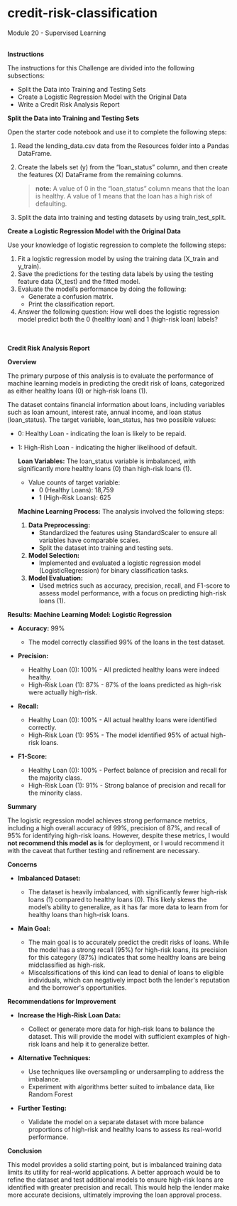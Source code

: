 # credit-risk-classification
Module 20 - Supervised Learning
<br><br>

**Instructions**

The instructions for this Challenge are divided into the following subsections:

  - Split the Data into Training and Testing Sets
  - Create a Logistic Regression Model with the Original Data
  - Write a Credit Risk Analysis Report

**Split the Data into Training and Testing Sets**

Open the starter code notebook and use it to complete the following steps:

  1. Read the lending_data.csv data from the Resources folder into a Pandas DataFrame.
  2. Create the labels set (y) from the “loan_status” column, and then create the features (X) DataFrame from the remaining columns.
     
     > **note:**
     > A value of 0 in the “loan_status” column means that the loan is healthy. A value of 1 means that the loan has a high risk of defaulting.
  4. Split the data into training and testing datasets by using train_test_split.

**Create a Logistic Regression Model with the Original Data**

Use your knowledge of logistic regression to complete the following steps:

  1. Fit a logistic regression model by using the training data (X_train and y_train).
  2. Save the predictions for the testing data labels by using the testing feature data (X_test) and the fitted model.
  3. Evaluate the model’s performance by doing the following:
     - Generate a confusion matrix.
     - Print the classification report.
  4. Answer the following question: How well does the logistic regression model predict both the 0 (healthy loan) and 1 (high-risk loan) labels?

<br><br>
**Credit Risk Analysis Report**

**Overview** 

The primary purpose of this analysis is to evaluate the performance of machine learning models in predicting the credit risk of loans, categorized as either healthy loans (0) or high-risk loans (1).

The dataset contains financial information about loans, including variables such as loan amount, interest rate, annual income, and loan status (loan_status). The target variable, loan_status, has two possible values:

  - 0: Healthy Loan - indicating the loan is likely to be repaid.
  - 1: High-Rish Loan - indicating the higher likelihood of default.

    **Loan Variables:** The loan_status variable is imbalanced, with significantly more healthy loans (0) than high-risk loans (1).

      - Value counts of target variable:
        - 0 (Healthy Loans): 18,759
        - 1 (High-Risk Loans): 625

    **Machine Learning Process:** The analysis involved the following steps:

    1. **Data Preprocessing:**
       - Standardized the features using StandardScaler to ensure all variables have comparable scales.
       - Split the dataset into training and testing sets.
    2. **Model Selection:**
       - Implemented and evaluated a logistic regression model (LogisticRegression) for binary classification tasks.
    3. **Model Evaluation:**
       - Used metrics such as accuracy, precision, recall, and F1-score to assess model performance, with a focus on predicting high-risk loans (1).

**Results:**
**Machine Learning Model: Logistic Regression**

- **Accuracy:** 99%
  - The model correctly classified 99% of the loans in the test dataset.

- **Precision:**
  - Healthy Loan (0): 100% - All predicted healthy loans were indeed healthy.
  - High-Risk Loan (1): 87% - 87% of the loans predicted as high-risk were actually high-risk.

- **Recall:**
  - Healthy Loan (0): 100% - All actual healthy loans were identified correctly.
  - High-Risk Loan (1): 95% - The model identified 95% of actual high-risk loans.
 
- **F1-Score:**
  - Healthy Loan (0): 100% - Perfect balance of precision and recall for the majority class.
  - High-Risk Loan (1): 91% - Strong balance of precision and recall for the minority class. 

**Summary** 

The logistic regression model achieves strong performance metrics, including a high overall accuracy of 99%, precision of 87%, and recall of 95% for identifying high-risk loans. However, despite these metrics, I would **not recommend this model as is** for deployment, or I would recommend it with the caveat that further testing and refinement are necessary.

**Concerns**

  - **Imbalanced Dataset:**
    - The dataset is heavily imbalanced, with significantly fewer high-risk loans (1) compared to healthy loans (0). This likely skews the model’s ability to generalize, as it has far more data to learn from for healthy loans than high-risk loans.
   
  - **Main Goal:**
    - The main goal is to accurately predict the credit risks of loans. While the model has a strong recall (95%) for high-risk loans, its precision for this category (87%) indicates that some healthy loans are being midclassified as high-risk.
    - Miscalssifications of this kind can lead to denial of loans to eligible individuals, which can negatively impact both the lender's reputation and the borrower's opportunities.
   
**Recommendations for Improvement**

  - **Increase the High-Risk Loan Data:**
    - Collect or generate more data for high-risk loans to balance the dataset. This will provide the model with sufficient examples of high-risk loans and help it to generalize better.
   
  - **Alternative Techniques:**
    - Use techniques like oversampling or undersampling to address the imbalance.
    - Experiment with algorithms better suited to imbalance data, like Random Forest

  - **Further Testing:**
    - Validate the model on a separate dataset with more balance proportions of high-risk and healthy loans to assess its real-world performance.

**Conclusion**

This model provides a solid starting point, but is imbalanced training data limits its utility for real-world applications. A better approach would be to refine the dataset and test additional models to ensure high-risk loans are identified with greater precision and recall. This would help the lender make more accurate decisions, ultimately improving the loan approval process. 

